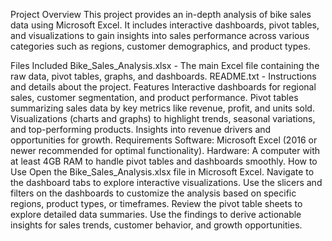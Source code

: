 Project Overview
This project provides an in-depth analysis of bike sales data using Microsoft Excel. It includes interactive dashboards, pivot tables, and visualizations to gain insights into sales performance across various categories such as regions, customer demographics, and product types.

Files Included
Bike_Sales_Analysis.xlsx - The main Excel file containing the raw data, pivot tables, graphs, and dashboards.
README.txt - Instructions and details about the project.
Features
Interactive dashboards for regional sales, customer segmentation, and product performance.
Pivot tables summarizing sales data by key metrics like revenue, profit, and units sold.
Visualizations (charts and graphs) to highlight trends, seasonal variations, and top-performing products.
Insights into revenue drivers and opportunities for growth.
Requirements
Software: Microsoft Excel (2016 or newer recommended for optimal functionality).
Hardware: A computer with at least 4GB RAM to handle pivot tables and dashboards smoothly.
How to Use
Open the Bike_Sales_Analysis.xlsx file in Microsoft Excel.
Navigate to the dashboard tabs to explore interactive visualizations.
Use the slicers and filters on the dashboards to customize the analysis based on specific regions, product types, or timeframes.
Review the pivot table sheets to explore detailed data summaries.
Use the findings to derive actionable insights for sales trends, customer behavior, and growth opportunities.
